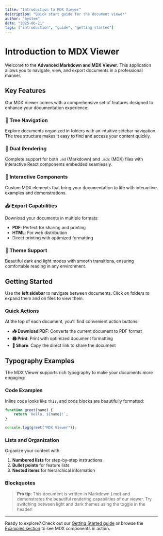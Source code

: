 ```yaml
---
title: "Introduction to MDX Viewer"
description: "Quick start guide for the document viewer"
author: "System"
date: "2025-06-21"
tags: ["introduction", "guide", "getting started"]
---
```


# Introduction to MDX Viewer

Welcome to the **Advanced Markdown and MDX Viewer**. This application allows you to navigate, view, and export documents in a professional manner.

## Key Features

Our MDX Viewer comes with a comprehensive set of features designed to enhance your documentation experience:

### 📁 Tree Navigation

Explore documents organized in folders with an intuitive sidebar navigation. The tree structure makes it easy to find and access your content quickly.

### 📄 Dual Rendering

Complete support for both `.md` (Markdown) and `.mdx` (MDX) files with interactive React components embedded seamlessly.

### 🎨 Interactive Components

Custom MDX elements that bring your documentation to life with interactive examples and demonstrations.

### 📥 Export Capabilities

Download your documents in multiple formats:

-   **PDF**: Perfect for sharing and printing
-   **HTML**: For web distribution
-   Direct printing with optimized formatting

### 🌙 Theme Support

Beautiful dark and light modes with smooth transitions, ensuring comfortable reading in any environment.

## Getting Started

Use the **left sidebar** to navigate between documents. Click on folders to expand them and on files to view them.

### Quick Actions

At the top of each document, you'll find convenient action buttons:

-   **📥 Download PDF**: Converts the current document to PDF format
-   **🖨️ Print**: Print with optimized document formatting
-   **🔗 Share**: Copy the direct link to share the document

## Typography Examples

The MDX Viewer supports rich typography to make your documents more engaging:

### Code Examples

Inline code looks like `this`, and code blocks are beautifully formatted:

```javascript
function greet(name) {
    return `Hello, ${name}!`;
}

console.log(greet("MDX Viewer"));
```

### Lists and Organization

Organize your content with:

1. **Numbered lists** for step-by-step instructions
2. **Bullet points** for feature lists
3. **Nested items** for hierarchical information

### Blockquotes

> **Pro tip**: This document is written in Markdown (.md) and demonstrates the beautiful rendering capabilities of our viewer. Try switching between light and dark themes using the toggle in the header!

---

Ready to explore? Check out our [Getting Started guide](/docs/getting-started) or browse the [Examples section](/examples/interactive-demo) to see MDX components in action.
